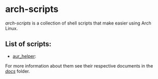 # arch-scripts
*arch-scripts* is a collection of shell scripts that make easier using Arch Linux.

## List of scripts:
- [aur_helper](/scripts/aur_helper): 

For more information about them see their respective documents in the [*docs*](/docs) folder.
<!--stackedit_data:
eyJoaXN0b3J5IjpbMTU1NDI1NTU1MiwtMTk4OTU4MTIzMiwxMj
c1Mjc4ODcwXX0=
-->